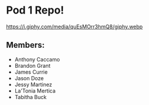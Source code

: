 # **Pod 1 Repo!**

https://i.giphy.com/media/quEsMOrr3hmQ8/giphy.webp

## Members:

- Anthony Caccamo
- Brandon Grant
- James Currie
- Jason Doze
- Jessy Martinez
- La'Tonia Mertica
- Tabitha Buck

